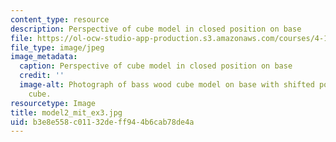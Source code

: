 ```yaml
---
content_type: resource
description: Perspective of cube model in closed position on base
file: https://ol-ocw-studio-app-production.s3.amazonaws.com/courses/4-111-introduction-to-architecture-environmental-design-spring-2014/b3e8e558c01132deff944b6cab78de4a_model2_mit_ex3.jpg
file_type: image/jpeg
image_metadata:
  caption: Perspective of cube model in closed position on base
  credit: ''
  image-alt: Photograph of bass wood cube model on base with shifted portions of the
    cube.
resourcetype: Image
title: model2_mit_ex3.jpg
uid: b3e8e558-c011-32de-ff94-4b6cab78de4a
---
```

